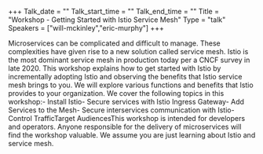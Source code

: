 +++
Talk_date = ""
Talk_start_time = ""
Talk_end_time = ""
Title = "Workshop - Getting Started with Istio Service Mesh"
Type = "talk"
Speakers = ["will-mckinley","eric-murphy"]
+++

Microservices can be complicated and difficult to manage. These complexities have given rise to a new solution called service mesh. Istio is the most dominant service mesh in production today per a CNCF survey in late 2020. This workshop explains how to get started with Istio by incrementally adopting Istio and observing the benefits that Istio service mesh brings to you. We will explore various functions and benefits that Istio provides to your organization. We cover the following topics in this workshop:- Install Istio- Secure services with Istio Ingress Gateway- Add Services to the Mesh- Secure interservices communication with Istio- Control TrafficTarget AudiencesThis workshop is intended for developers and operators. Anyone responsible for the delivery of microservices will find the workshop valuable. We assume you are just learning about Istio and service mesh.
